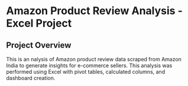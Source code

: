 # Amazon Product Review Analysis - Excel Project
## Project Overview
This is an nalysis of Amazon product review data scraped from Amazon India to generate insights for e-commerce sellers. This analysis was performed using Excel with pivot tables, calculated columns, and dashboard creation.
